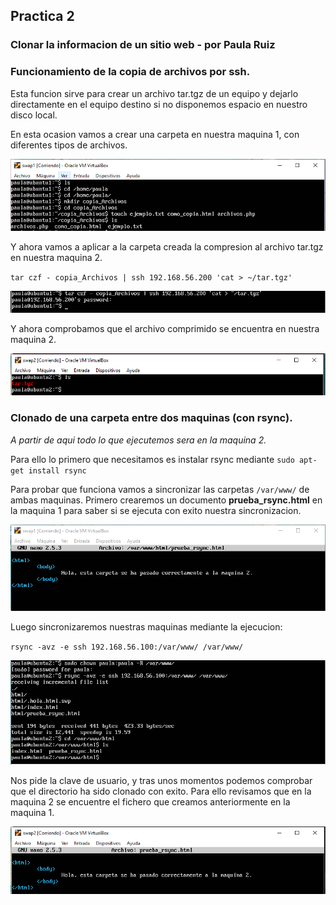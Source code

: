 ## Practica 2
### Clonar la informacion de un sitio web - por Paula Ruiz

### Funcionamiento de la copia de archivos por ssh.
Esta funcion sirve para crear un archivo tar.tgz de un equipo y dejarlo directamente en el equipo destino si no disponemos espacio en nuestro disco local.

En esta ocasion vamos a crear una carpeta en nuestra maquina 1, con diferentes tipos de archivos.

![Creacion carpeta](./capturas/creacion_carpeta.PNG)

Y ahora vamos a aplicar a la carpeta creada la compresion al archivo tar.tgz en nuestra maquina 2.

`tar czf - copia_Archivos | ssh 192.168.56.200 'cat > ~/tar.tgz'`

![Comprimo carpeta](./capturas/paso_carpeta.PNG)

Y ahora comprobamos que el archivo comprimido se encuentra en nuestra maquina 2.

![Revision carpeta](./capturas/revision_carpeta.PNG)

### Clonado de una carpeta entre dos maquinas (con rsync).

_A partir de aqui todo lo que ejecutemos sera en la maquina 2._

Para ello lo primero que necesitamos es instalar rsync mediante `sudo apt-get install rsync`

Para probar que funciona vamos a sincronizar las carpetas `/var/www/` de ambas maquinas. Primero crearemos un documento __prueba_rsync.html__ en la maquina 1 para saber si se ejecuta con exito nuestra sincronizacion.

![Fichero 1. Rsync](./capturas/rsync.PNG)

Luego sincronizaremos nuestras maquinas mediante la ejecucion:

`rsync -avz -e ssh 192.168.56.100:/var/www/ /var/www/`

![Rsync](./capturas/rsync_2.PNG)

Nos pide la clave de usuario, y tras unos momentos podemos comprobar que el directorio ha sido clonado con exito. Para ello revisamos que en la maquina 2 se encuentre el fichero que creamos anteriormente en la maquina 1.

![Fichero 2. Rsync](./capturas/rsync_3.PNG)
